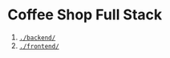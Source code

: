 # Coffee Shop Full Stack

1. [`./backend/`](./backend/README.md)
2. [`./frontend/`](./frontend/README.md)
